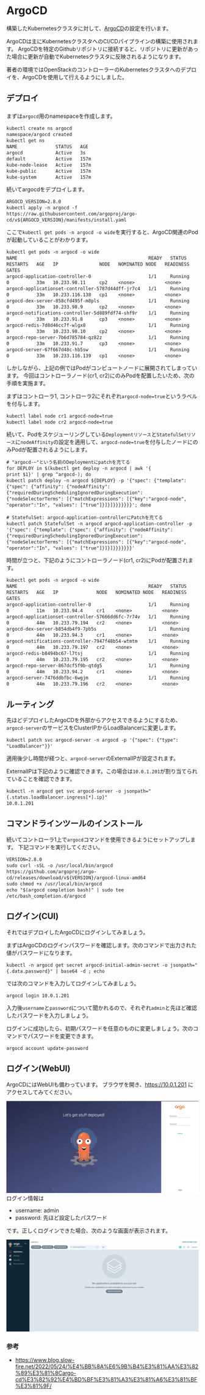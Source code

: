 # ArgoCD
構築したKubernetesクラスタに対して、[ArgoCD](https://argo-cd.readthedocs.io/en/stable/)の設定を行います。

ArgoCDは主にKubernetesクラスタへのCI/CDパイプラインの構築に使用されます。
ArgoCDを特定のGithubリポジトリに接続すると、リポジトリに更新があった場合に更新が自動でKubernetesクラスタに反映されるようになります。

著者の環境ではOpenStackのコントローラーのKubernetesクラスタへのデプロイを、ArgoCDを使用して行えるようにしました。


## デプロイ
### 
まずは`argocd`用のnamespaceを作成します。

```
kubectl create ns argocd
namespace/argocd created
kubectl get ns
NAME              STATUS   AGE
argocd            Active   3s
default           Active   157m
kube-node-lease   Active   157m
kube-public       Active   157m
kube-system       Active   157m
```

続いてargocdをデプロイします。
```
ARGOCD_VERSION=2.8.0
kubectl apply -n argocd -f https://raw.githubusercontent.com/argoproj/argo-cd/v${ARGOCD_VERSION}/manifests/install.yaml
```

ここで`kubectl get pods -n argocd -o wide`を実行すると、ArgoCD関連のPodが起動していることがわかります。

```
kubectl get pods -n argocd -o wide
NAME                                                READY   STATUS    RESTARTS   AGE   IP               NODE   NOMINATED NODE   READINESS GATES
argocd-application-controller-0                     1/1     Running   0          33m   10.233.98.11     cp2    <none>           <none>
argocd-applicationset-controller-5787d44dff-jr7c4   1/1     Running   0          33m   10.233.116.138   cp1    <none>           <none>
argocd-dex-server-858cfd495f-m8pls                  1/1     Running   0          33m   10.233.98.9      cp2    <none>           <none>
argocd-notifications-controller-5d889fdf74-shf9r    1/1     Running   0          33m   10.233.91.8      cp3    <none>           <none>
argocd-redis-7d8d46cc7f-wlgx8                       1/1     Running   0          33m   10.233.98.10     cp2    <none>           <none>
argocd-repo-server-7b6d785784-qz82z                 1/1     Running   0          33m   10.233.91.7      cp3    <none>           <none>
argocd-server-67f667d48c-hb5sw                      1/1     Running   0          33m   10.233.116.139   cp1    <none>           <none>

```

しかしながら、上記の例ではPodがコンピュートノードに展開されてしまっています。
今回はコントローラノード(cr1, cr2)にのみPodを配置したいため、次の手順を実施ます。

まずはコントローラ1, コントローラ2にそれぞれ`argocd-node=true`というラベルを付与します。
```
kubectl label node cr1 argocd-node=true
kubectl label node cr2 argocd-node=true
```

続いて、Podをスケジューリングしている`Deploymentリソース`と`StatefulSetリソース`に`nodeAffinity`の設定を適用して、`argocd-node=true`を付与したノードにのみPodが配置されるようにします。
```
# "argocd-~"という名前のDeploymentにpatchを充てる
for DEPLOY in $(kubectl get deploy -n argocd | awk '{
print $1}' | grep ^argocd-); do
kubectl patch deploy -n argocd ${DEPLOY} -p '{"spec": {"template": {"spec": {"affinity": {"nodeAffinity": {"requiredDuringSchedulingIgnoredDuringExecution": {"nodeSelectorTerms": [{"matchExpressions": [{"key":"argocd-node", "operator":"In", "values": ["true"]}]}]}}}}}}}'; done

# StatefulSet: argocd-application-controllerにPatchを充てる
kubectl patch StatefulSet -n argocd argocd-application-controller -p '{"spec": {"template": {"spec": {"affinity": {"nodeAffinity": {"requiredDuringSchedulingIgnoredDuringExecution": {"nodeSelectorTerms": [{"matchExpressions": [{"key":"argocd-node", "operator":"In", "values": ["true"]}]}]}}}}}}}'
```

時間が立つと、下記のようにコントローラノード(cr1, cr2)にPodが配置されます。
```
kubectl get pods -n argocd -o wide
NAME                                                READY   STATUS    RESTARTS   AGE   IP              NODE   NOMINATED NODE   READINESS GATES
argocd-application-controller-0                     1/1     Running   0          11m   10.233.94.4     cr1    <none>           <none>
argocd-applicationset-controller-57666dd6fc-7r74v   1/1     Running   0          44m   10.233.79.194   cr2    <none>           <none>
argocd-dex-server-b854db4f9-7pb5s                   1/1     Running   0          44m   10.233.94.3     cr1    <none>           <none>
argocd-notifications-controller-7947f48b54-wtmtm    1/1     Running   0          44m   10.233.79.197   cr2    <none>           <none>
argocd-redis-b8494bc67-l7tsj                        1/1     Running   0          44m   10.233.79.195   cr2    <none>           <none>
argocd-repo-server-867dcf5f9b-qtdg5                 1/1     Running   0          44m   10.233.94.2     cr1    <none>           <none>
argocd-server-7476ddbfbc-6wgjm                      1/1     Running   0          44m   10.233.79.196   cr2    <none>           <none>
```

## ルーティング
先ほどデプロイしたArgoCDを外部からアクセスできるようにするため、`argocd-server`のサービスをClusterIPからLoadBalancerに変更します。
```
kubectl patch svc argocd-server -n argocd -p '{"spec": {"type": "LoadBalancer"}}'
```

適用後少し時間が経つと、`argocd-server`のExternalIPが設定されます。

ExternalIPは下記のように確認できます。この場合は`10.0.1.201`が割り当てられていることを確認できます。
```
kubectl -n argocd get svc argocd-server -o jsonpath="{.status.loadBalancer.ingress[*].ip}"
10.0.1.201
```

## コマンドラインツールのインストール
続いてコントローラ1上で`argocd`コマンドを使用できるようにセットアップします。
下記コマンドを実行してください。
```
VERSION=2.8.0
sudo curl -sSL -o /usr/local/bin/argocd https://github.com/argoproj/argo-cd/releases/download/v${VERSION}/argocd-linux-amd64
sudo chmod +x /usr/local/bin/argocd
echo "$(argocd completion bash)" | sudo tee /etc/bash_completion.d/argocd
```

## ログイン(CUI)
それではデプロイしたArgoCDにログインしてみましょう。

まずはArgoCDのログインパスワードを確認します。次のコマンドで出力された値がパスワードになります。
```
kubectl -n argocd get secret argocd-initial-admin-secret -o jsonpath="{.data.password}" | base64 -d ; echo
```

では次のコマンドを入力してログインしてみましょう。

```
argocd login 10.0.1.201
```
入力後`username`と`password`について聞かれるので、それぞれ`admin`と先ほど確認したパスワードを入力しましょう。

ログインに成功したら、初期パスワードを任意のものに変更しましょう。次のコマンドでパスワードを変更できます。
```
argocd account update-password
```

## ログイン(WebUI)
ArgoCDにはWebUIも備わっています。
ブラウザを開き、https://10.0.1.201 にアクセスしてみてください。

![ArgoCD_Login](../images/argocd-login.png)
ログイン情報は
 - username: admin
 - password: 先ほど設定したパスワード

です。正しくログインできた場合、次のような画面が表示されます。

![ArgoCD_WebUI](../images/argocd-ui.png)


### 参考
 - https://www.blog.slow-fire.net/2022/05/24/%E4%BB%8A%E6%9B%B4%E3%81%AA%E3%82%89%E3%81%8Cargo-cd%E3%82%92%E4%BD%BF%E3%81%A3%E3%81%A6%E3%81%BF%E3%81%9F/
